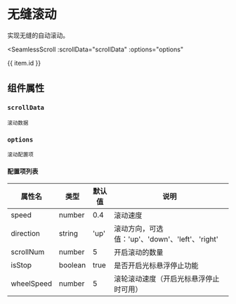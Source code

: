 # 无缝滚动

实现无缝的自动滚动。

<script setup>
import { SeamlessScroll } from '@goose-tools/components'
import '@goose-tools/components/goose-tools-componets.css'
import { ref } from 'vue'

let scrollData = ref([
  { id: 1 }, { id: 2 }, { id: 3 }, { id: 4 }, { id: 5 }, { id: 6 }, { id: 7 }, { id: 8 }, { id: 9 }, { id: 10},
])
let options = ref({
  speed: 0.1,
})
</script>

<SeamlessScroll 
  :scrollData="scrollData"
  :options="options"
>
  <div v-for="item in scrollData" :key="item.id" style="height: 20px;">{{ item.id }}</div>
</SeamlessScroll>

## 组件属性
### `scrollData`
    滚动数据
### `options`
    滚动配置项
#### 配置项列表
| 属性名 | 类型 | 默认值 | 说明 |
| --- | --- | --- | --- |
| speed | number | 0.4 | 滚动速度 |
| direction | string | 'up' | 滚动方向，可选值：'up'、'down'、'left'、'right' |
| scrollNum | number | 5 | 开启滚动的数量 |
| isStop | boolean | true | 是否开启光标悬浮停止功能 |
| wheelSpeed | number | 5 | 滚轮滚动速度（开启光标悬浮停止时可用） |